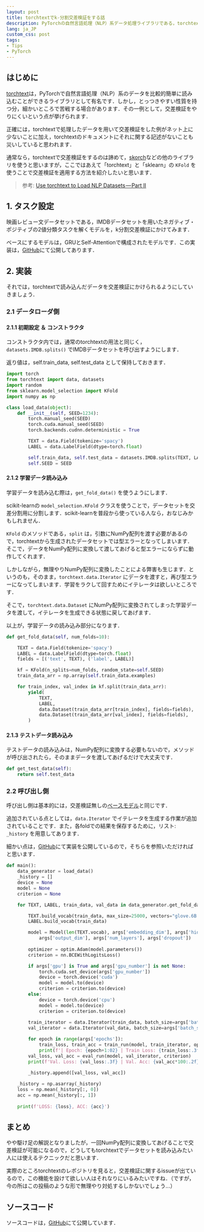 ```yaml
---
layout: post
title: torchtextでk-分割交差検証をする話
description: PyTorchの自然言語処理（NLP）系データ処理ライブラリである，torchtextでどうしても交差検証をしたい人のためのTipsです．scikit-learnライクな，交差検証をしやすいライブラリとして有名である，skorchは使いません．
lang: ja_JP
custom_css: post
tags:
- Tips
- PyTorch
---
```


## はじめに
[torchtext](https://github.com/pytorch/text)は，PyTorchで自然言語処理（NLP）系のデータを比較的簡単に読み込むことができるライブラリとして有名です．しかし，とっつきやすい性質を持つ分，細かいところで苦戦する場合があります．その一例として，交差検証をやりにくいという点が挙げられます．

正確には，torchtextで処理したデータを用いて交差検証をした例がネット上に少ないことに加え，torchtextのドキュメントにそれに関する記述がないことも災いしていると思われます．

通常なら，torchtextで交差検証をするのは諦めて，[skorch](https://github.com/skorch-dev/skorch)などの他のライブラリを使うと思いますが，ここではあえて「torchtext」と「sklearn」の `KFold` を使うことで交差検証を適用する方法を紹介したいと思います．

> <i class="fas fa-link" style="padding: 0 2px 0 0;"></i>参考: [Use torchtext to Load NLP Datasets — Part II](https://towardsdatascience.com/use-torchtext-to-load-nlp-datasets-part-ii-f146c8b9a496)

<!--
<div class="inside-ads">
<script async src="//pagead2.googlesyndication.com/pagead/js/adsbygoogle.js"></script>
<ins class="adsbygoogle"
     style="display:block; text-align:center;"
     data-ad-layout="in-article"
     data-ad-format="fluid"
     data-ad-client="ca-pub-1838422896597988"
     data-ad-slot="7676908062"></ins>
<script>
     (adsbygoogle = window.adsbygoogle || []).push({});
</script>
</div>
-->

## 1. タスク設定
映画レビュー文データセットである，IMDBデータセットを用いたネガティブ・ポジティブの2値分類タスクを解くモデルを，k分割交差検証にかけてみます．

ベースにするモデルは，GRUとSelf-Attentionで構成されたモデルです．この実装は，[GitHub](https://github.com/gucci-j/imdb-classification-gru)にて公開してあります．

## 2. 実装
それでは，torchtextで読み込んだデータを交差検証にかけられるようにしていきましょう．

### 2.1 データローダ側
#### 2.1.1 初期設定 ＆ コンストラクタ

コンストラクタ内では，通常のtorchtextの用法と同じく，`datasets.IMDB.splits()` でIMDBデータセットを呼び出すようにします．

返り値は，self.train_data, self.test_data として保持しておきます．

```python
import torch
from torchtext import data, datasets
import random
from sklearn.model_selection import KFold
import numpy as np

class load_data(object):
    def __init__(self, SEED=1234):
        torch.manual_seed(SEED)
        torch.cuda.manual_seed(SEED)
        torch.backends.cudnn.deterministic = True

        TEXT = data.Field(tokenize='spacy')
        LABEL = data.LabelField(dtype=torch.float)

        self.train_data, self.test_data = datasets.IMDB.splits(TEXT, LABEL)
        self.SEED = SEED
```

#### 2.1.2 学習データ読み込み

学習データを読み込む際は，`get_fold_data()` を使うようにします．

scikit-learnの `model_selection.KFold` クラスを使うことで，データセットを交差分割用に分割します．scikit-learnを普段から使っている人なら，おなじみかもしれません．

`KFold` のメソッドである，`split` は，引数にNumPy配列を渡す必要があるので，torchtextから生成されたデータセットでは型エラーとなってしまいます．そこで，データをNumPy配列に変換して渡してあげると型エラーにならずに動作してくれます．

しかしながら，無理やりNumPy配列に変換したことによる弊害も生じます．というのも，そのまま，`torchtext.data.Iterator` にデータを渡すと，再び型エラーになってしまいます．学習をラクして回すためにイテレータは欲しいところです．

そこで，`torchtext.data.Dataset` にNumPy配列に変換されてしまった学習データを渡して，イテレータを生成できる状態に戻してあげます．

以上が，学習データの読み込み部分になります．

```python
def get_fold_data(self, num_folds=10):

    TEXT = data.Field(tokenize='spacy')
    LABEL = data.LabelField(dtype=torch.float)
    fields = [('text', TEXT), ('label', LABEL)]

    kf = KFold(n_splits=num_folds, random_state=self.SEED)
    train_data_arr = np.array(self.train_data.examples)

    for train_index, val_index in kf.split(train_data_arr):
        yield(
            TEXT,
            LABEL,
            data.Dataset(train_data_arr[train_index], fields=fields),
            data.Dataset(train_data_arr[val_index], fields=fields),
        )
```

#### 2.1.3 テストデータ読み込み

テストデータの読み込みは，NumPy配列に変換する必要もないので，メソッドが呼び出されたら，そのままデータを渡してあげるだけで大丈夫です．

```python
def get_test_data(self):
    return self.test_data
```


### 2.2 呼び出し側

呼び出し側は基本的には，交差検証無しの[ベースモデル](https://github.com/gucci-j/imdb-classification-gru)と同じです．

追加されている点としては，`data.Iterator` でイテレータを生成する作業が追加されていることです．また，各foldでの結果を保存するために，リスト: `_history` を用意してあります．

細かい点は，[GitHub](https://github.com/gucci-j/pytorch-imdb-cv)にて実装を公開しているので，そちらを参照いただければと思います．

```python
def main():
    data_generator = load_data()
    _history = []
    device = None
    model = None
    criterion = None

    for TEXT, LABEL, train_data, val_data in data_generator.get_fold_data():

        TEXT.build_vocab(train_data, max_size=25000, vectors="glove.6B.300d")
        LABEL.build_vocab(train_data)

        model = Model(len(TEXT.vocab), args['embedding_dim'], args['hidden_dim'],
            args['output_dim'], args['num_layers'], args['dropout'])
        
        optimizer = optim.Adam(model.parameters())
        criterion = nn.BCEWithLogitsLoss()

        if args['gpu'] is True and args['gpu_number'] is not None:
            torch.cuda.set_device(args['gpu_number'])
            device = torch.device('cuda')
            model = model.to(device)
            criterion = criterion.to(device)
        else:
            device = torch.device('cpu')
            model = model.to(device)
            criterion = criterion.to(device)
        
        train_iterator = data.Iterator(train_data, batch_size=args['batch_size'], sort_key=lambda x: len(x.text), device=device)
        val_iterator = data.Iterator(val_data, batch_size=args['batch_size'], sort_key=lambda x: len(x.text), device=device)

        for epoch in range(args['epochs']):
            train_loss, train_acc = train_run(model, train_iterator, optimizer, criterion)
            print(f'| Epoch: {epoch+1:02} | Train Loss: {train_loss:.3f} | Train Acc: {train_acc*100:.2f}%')
        val_loss, val_acc = eval_run(model, val_iterator, criterion)
        print(f'Val. Loss: {val_loss:.3f} | Val. Acc: {val_acc*100:.2f}% |')

        _history.append([val_loss, val_acc])
    
    _history = np.asarray(_history)
    loss = np.mean(_history[:, 0])
    acc = np.mean(_history[:, 1])
    
    print(f'LOSS: {loss}, ACC: {acc}')
```

## まとめ

やや駆け足の解説となりましたが，一回NumPy配列に変換してあげることで交差検証が可能になるので，どうしてもtorchtextでデータセットを読み込みたい人には使えるテクニックだと思います．

実際のところtorchtextのレポジトリを見ると，交差検証に関するissueが出ているので，この機能を設けて欲しい人はそれなりにいるみたいですね．（ですが，今の所はこの投稿のような形で無理やり対処するしかないでしょう...）

## ソースコード

ソースコードは，[GitHub](https://github.com/gucci-j/pytorch-imdb-cv)にて公開しています．